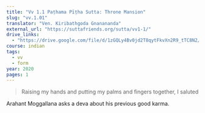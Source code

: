 ```yaml
---
title: "Vv 1.1 Paṭhama Pīṭha Sutta: Throne Mansion"
slug: "vv.1.01"
translator: "Ven. Kiribathgoda Gnanananda"
external_url: "https://suttafriends.org/sutta/vv1-1/"
drive_links:
  - "https://drive.google.com/file/d/1zGQLy4Bv0jd2T8qytFkvXn2R9_tTC8N2/view?usp=drivesdk"
course: indian
tags:
  - vv
  - form
year: 2020
pages: 1
---
```


> Raising my hands and putting my palms and fingers together, I saluted

Arahant Moggallana asks a deva about his previous good karma.

